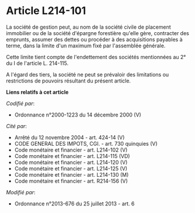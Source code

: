 # Article L214-101

La société de gestion peut, au nom de la société civile de placement immobilier ou de la société d'épargne forestière qu'elle
gère, contracter des emprunts, assumer des dettes ou procéder à des acquisitions payables à terme, dans la limite d'un
maximum fixé par l'assemblée générale.

Cette limite tient compte de l'endettement des sociétés mentionnées au 2° du I de l'article L. 214-115.

A l'égard des tiers, la société ne peut se prévaloir des limitations ou restrictions de pouvoirs résultant du présent
article.

**Liens relatifs à cet article**

_Codifié par_:

  - Ordonnance n°2000-1223 du 14 décembre 2000 (V)

_Cité par_:

  - Arrêté du 12 novembre 2004 - art. 424-14 (V)
  - CODE GENERAL DES IMPOTS, CGI. - art. 730 quinquies (V)
  - Code monétaire et financier - art. L214-102 (V)
  - Code monétaire et financier - art. L214-115 (VD)
  - Code monétaire et financier - art. L214-120 (V)
  - Code monétaire et financier - art. L214-125 (V)
  - Code monétaire et financier - art. L214-130 (M)
  - Code monétaire et financier - art. R214-156 (V)

_Modifié par_:

  - Ordonnance n°2013-676 du 25 juillet 2013 - art. 6
